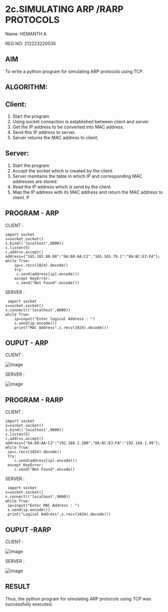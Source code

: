 # 2c.SIMULATING ARP /RARP PROTOCOLS

Name: HEMANTH A

REG NO: 212223220035

## AIM
To write a python program for simulating ARP protocols using TCP.
## ALGORITHM:
## Client:
1. Start the program
2. Using socket connection is established between client and server.
3. Get the IP address to be converted into MAC address.
4. Send this IP address to server.
5. Server returns the MAC address to client.
## Server:
1. Start the program
2. Accept the socket which is created by the client.
3. Server maintains the table in which IP and corresponding MAC addresses are
stored.
4. Read the IP address which is send by the client.
5. Map the IP address with its MAC address and return the MAC address to client.
P
## PROGRAM - ARP

CLIENT :
```
import socket
s=socket.socket()
s.bind(('localhost',8000))
s.listen(5)
c,addr=s.accept()
address={"165.165.80.80":"6A:08:AA:C2","165.165.79.1":"8A:BC:E3:FA"};
while True:
    ip=c.recv(1024).decode()
    try:
     c.send(address[ip].encode())
    except KeyError:
     c.send("Not Found".encode())
```
SERVER :
```
 import socket
s=socket.socket()
s.connect(('localhost',8000))
while True:
    ip=input("Enter logical Address : ")
    s.send(ip.encode())
    print("MAC Address",s.recv(1024).decode())
```

## OUPUT - ARP

CLIENT :

![image](https://github.com/Hemanthreddy0321/2c.ARP_RARP_PROTOCOLS/assets/150005937/42f952fa-0116-4f5d-85c7-f86d11d94368)


SERVER :

![image](https://github.com/Hemanthreddy0321/2c.ARP_RARP_PROTOCOLS/assets/150005937/901b628d-5b59-4a29-8d64-7f5245d25c0f)





## PROGRAM - RARP

CLIENT :
```
import socket
s=socket.socket()
s.bind(('localhost',9000))
s.listen(5)
c,addr=s.accept()
address={"6A:08:AA:C2":"192.168.1.100","8A:BC:E3:FA":"192.168.1.99"};
while True:
 ip=c.recv(1024).decode()
 try:
    c.send(address[ip].encode())
 except KeyError:
    c.send("Not Found".encode()
```
SERVER :
```
 import socket
s=socket.socket()
s.connect(('localhost',9000))
while True:
 ip=input("Enter MAC Address : ")
 s.send(ip.encode())
 print("Logical Address",s.recv(1024).decode())
```


## OUPUT -RARP

CLIENT :

![image](https://github.com/Hemanthreddy0321/2c.ARP_RARP_PROTOCOLS/assets/150005937/cfcdebb3-3be5-4a8b-8098-2f16d595ed0f)




SERVER :

![image](https://github.com/Hemanthreddy0321/2c.ARP_RARP_PROTOCOLS/assets/150005937/233b590f-8c97-4d3e-8f3e-c8094689cebf)






## RESULT
Thus, the python program for simulating ARP protocols using TCP was successfully 
executed.
